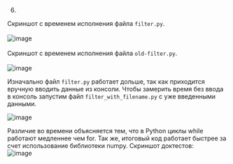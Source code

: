 
6. <br/>
Скриншот с временем исполнения файла `filter.py`.<br/>  <br/>
![image](https://user-images.githubusercontent.com/53999702/142715453-ef39e22a-2a0b-499e-9719-9d5fea28c378.png)<br/> <br/>
Скриншот с временем исполнения файла `old-filter.py`.<br/> <br/>
![image](https://user-images.githubusercontent.com/53999702/142715128-06066be7-f465-4181-9ff0-06d7caed0790.png)

Изначально файл `filter.py` работает дольше, так как приходится вручную вводить данные из консоли. Чтобы замерить время без ввода в консоль запустим файл `filter_with_filename.py` с уже введенными данными.<br/>

![image](https://user-images.githubusercontent.com/53999702/142715485-3b74dba8-4893-42b7-ac73-c072dce6a2b5.png)

Различие во времени объясняется тем, что в Python циклы while работают медленнее чем for. Так же, итоговый код работает быстрее за счет использование библиотеки numpy. 
Скриншот доктестов: <br>
![image](https://user-images.githubusercontent.com/53999702/142985373-4298feb1-2ef1-4b1f-81c5-9dc65bd204d3.png)
